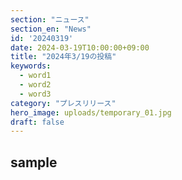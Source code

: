 ```yaml
---
section: "ニュース"
section_en: "News"
id: '20240319'
date: 2024-03-19T10:00:00+09:00
title: "2024年3/19の投稿"
keywords:
  - word1
  - word2
  - word3
category: "プレスリリース"
hero_image: uploads/temporary_01.jpg
draft: false
---
```


## sample